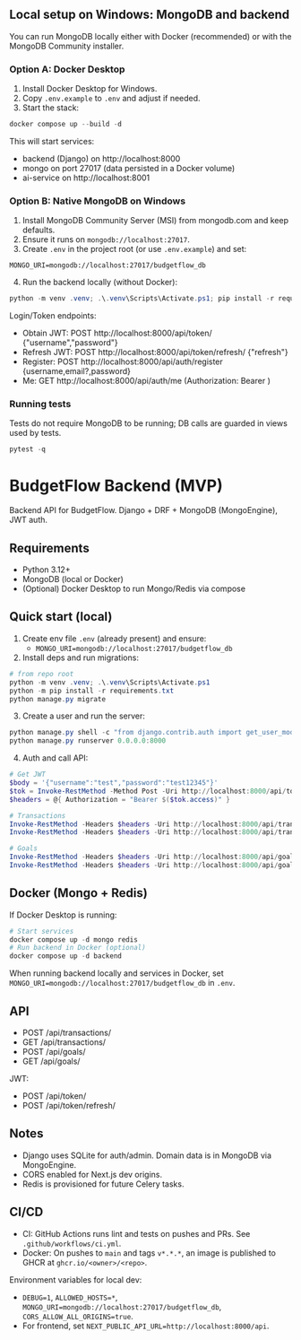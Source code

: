 ## Local setup on Windows: MongoDB and backend

You can run MongoDB locally either with Docker (recommended) or with the MongoDB Community installer.

### Option A: Docker Desktop

1. Install Docker Desktop for Windows.
2. Copy `.env.example` to `.env` and adjust if needed.
3. Start the stack:

```powershell
docker compose up --build -d
```

This will start services:
- backend (Django) on http://localhost:8000
- mongo on port 27017 (data persisted in a Docker volume)
- ai-service on http://localhost:8001

### Option B: Native MongoDB on Windows

1. Install MongoDB Community Server (MSI) from mongodb.com and keep defaults.
2. Ensure it runs on `mongodb://localhost:27017`.
3. Create `.env` in the project root (or use `.env.example`) and set:

```
MONGO_URI=mongodb://localhost:27017/budgetflow_db
```

4. Run the backend locally (without Docker):

```powershell
python -m venv .venv; .\.venv\Scripts\Activate.ps1; pip install -r requirements.txt; python manage.py migrate; python manage.py runserver 0.0.0.0:8000
```

Login/Token endpoints:
- Obtain JWT: POST http://localhost:8000/api/token/ {"username","password"}
- Refresh JWT: POST http://localhost:8000/api/token/refresh/ {"refresh"}
- Register: POST http://localhost:8000/api/auth/register {username,email?,password}
- Me: GET http://localhost:8000/api/auth/me (Authorization: Bearer <access>)

### Running tests

Tests do not require MongoDB to be running; DB calls are guarded in views used by tests.

```powershell
pytest -q
```

# BudgetFlow Backend (MVP)

Backend API for BudgetFlow. Django + DRF + MongoDB (MongoEngine), JWT auth.

## Requirements
- Python 3.12+
- MongoDB (local or Docker)
- (Optional) Docker Desktop to run Mongo/Redis via compose

## Quick start (local)
1. Create env file `.env` (already present) and ensure:
   - `MONGO_URI=mongodb://localhost:27017/budgetflow_db`
2. Install deps and run migrations:

```powershell
# from repo root
python -m venv .venv; .\.venv\Scripts\Activate.ps1
python -m pip install -r requirements.txt
python manage.py migrate
```

3. Create a user and run the server:
```powershell
python manage.py shell -c "from django.contrib.auth import get_user_model; U=get_user_model(); u,created=U.objects.get_or_create(username='test', defaults={'email':'test@example.com'}); u.set_password('test12345'); u.save(); print('created' if created else 'updated')"
python manage.py runserver 0.0.0.0:8000
```

4. Auth and call API:
```powershell
# Get JWT
$body = '{"username":"test","password":"test12345"}'
$tok = Invoke-RestMethod -Method Post -Uri http://localhost:8000/api/token/ -ContentType 'application/json' -Body $body
$headers = @{ Authorization = "Bearer $($tok.access)" }

# Transactions
Invoke-RestMethod -Headers $headers -Uri http://localhost:8000/api/transactions/ -Method Get | ConvertTo-Json
Invoke-RestMethod -Headers $headers -Uri http://localhost:8000/api/transactions/ -Method Post -ContentType 'application/json' -Body '{"type":"income","amount":1000,"category":"Salary","description":"August"}' | ConvertTo-Json

# Goals
Invoke-RestMethod -Headers $headers -Uri http://localhost:8000/api/goals/ -Method Get | ConvertTo-Json
Invoke-RestMethod -Headers $headers -Uri http://localhost:8000/api/goals/ -Method Post -ContentType 'application/json' -Body '{"title":"MacBook","target_amount":1500,"current_amount":200,"due_date":"2025-12-31"}' | ConvertTo-Json
```

## Docker (Mongo + Redis)
If Docker Desktop is running:
```powershell
# Start services
docker compose up -d mongo redis
# Run backend in Docker (optional)
docker compose up -d backend
```

When running backend locally and services in Docker, set `MONGO_URI=mongodb://localhost:27017/budgetflow_db` in `.env`.

## API
- POST /api/transactions/
- GET  /api/transactions/
- POST /api/goals/
- GET  /api/goals/

JWT:
- POST /api/token/
- POST /api/token/refresh/

## Notes
- Django uses SQLite for auth/admin. Domain data is in MongoDB via MongoEngine.
- CORS enabled for Next.js dev origins.
- Redis is provisioned for future Celery tasks.

## CI/CD

- CI: GitHub Actions runs lint and tests on pushes and PRs. See `.github/workflows/ci.yml`.
- Docker: On pushes to `main` and tags `v*.*.*`, an image is published to GHCR at `ghcr.io/<owner>/<repo>`.

Environment variables for local dev:

- `DEBUG=1`, `ALLOWED_HOSTS=*`, `MONGO_URI=mongodb://localhost:27017/budgetflow_db`, `CORS_ALLOW_ALL_ORIGINS=true`.
- For frontend, set `NEXT_PUBLIC_API_URL=http://localhost:8000/api`.
